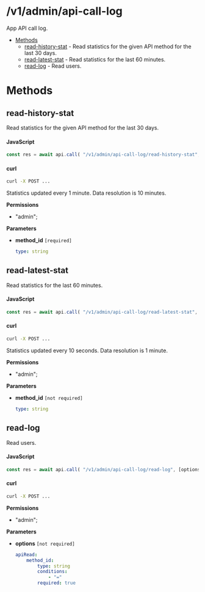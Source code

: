 # /v1/admin/api-call-log

App API call log.

-   [Methods](#methods)
    -   [read-history-stat](#read-history-stat) - Read statistics for the given API method for the last 30 days.
    -   [read-latest-stat](#read-latest-stat) - Read statistics for the last 60 minutes.
    -   [read-log](#read-log) - Read users.

<a id="methods"></a>

# Methods

<a id="read-history-stat"></a>

## read-history-stat

Read statistics for the given API method for the last 30 days.

<!-- tabs:start -->

#### **JavaScript**

<!-- prettier-ignore -->
```js
const res = await api.call( "/v1/admin/api-call-log/read-history-stat", method_id );
```

#### **curl**

<!-- prettier-ignore -->
```sh
curl -X POST ...
```

<!-- tabs:end -->

Statistics updated every 1 minute. Data resolution is 10 minutes.

**Permissions**

-   "admin";

**Parameters**

-   **method_id** `[required]`

    <!-- prettier-ignore -->
    ```yaml
    type: string
    ```

<a id="read-latest-stat"></a>

## read-latest-stat

Read statistics for the last 60 minutes.

<!-- tabs:start -->

#### **JavaScript**

<!-- prettier-ignore -->
```js
const res = await api.call( "/v1/admin/api-call-log/read-latest-stat", [method_id] );
```

#### **curl**

<!-- prettier-ignore -->
```sh
curl -X POST ...
```

<!-- tabs:end -->

Statistics updated every 10 seconds. Data resolution is 1 minute.

**Permissions**

-   "admin";

**Parameters**

-   **method_id** `[not required]`

    <!-- prettier-ignore -->
    ```yaml
    type: string
    ```

<a id="read-log"></a>

## read-log

Read users.

<!-- tabs:start -->

#### **JavaScript**

<!-- prettier-ignore -->
```js
const res = await api.call( "/v1/admin/api-call-log/read-log", [options] );
```

#### **curl**

<!-- prettier-ignore -->
```sh
curl -X POST ...
```

<!-- tabs:end -->

**Permissions**

-   "admin";

**Parameters**

-   **options** `[not required]`

    <!-- prettier-ignore -->
    ```yaml
    apiRead:
        method_id:
            type: string
            conditions:
                - "="
            required: true
    ```
